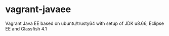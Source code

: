 # vagrant-javaee
Vagrant Java EE based on ubuntu/trusty64 with setup of JDK u8.66, Eclipse EE and Glassfish 4.1
